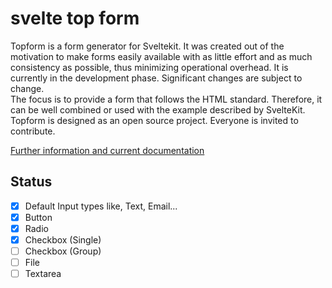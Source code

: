 # svelte top form

Topform is a form generator for Sveltekit. It was created out of the motivation to make forms easily available with as little effort and as much consistency as possible, thus minimizing operational overhead. It is currently in the development phase. Significant changes are subject to change.<br />
The focus is to provide a form that follows the HTML standard. Therefore, it can be well combined or used with the example described by SvelteKit.<br />
Topform is designed as an open source project. Everyone is invited to contribute.

[Further information and current documentation](https://tayfuns-organization.gitbook.io/topform/)

## Status

- [x] Default Input types like, Text, Email...
- [x] Button
- [x] Radio
- [x] Checkbox (Single)
- [ ] Checkbox (Group)
- [ ] File
- [ ] Textarea
